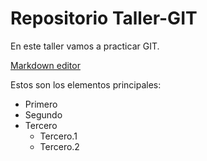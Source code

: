 # Repositorio Taller-GIT

En este taller vamos a practicar GIT.

[Markdown editor](https://onlinemarkdowneditor.dev/)

Estos son los elementos principales:
- Primero
- Segundo
- Tercero
    - Tercero.1
    - Tercero.2